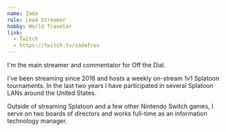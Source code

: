 ```yaml
---
name: Zada
role: Lead Streamer
hobby: World Traveler
link:
  - Twitch
  - https://twitch.tv/zadafrex
---
```


I'm the main streamer and commentator for Off the Dial.

I've been streaming since 2018 and hosts a weekly on-stream 1v1
Splatoon tournaments. In the last two years I have participated in
several Splatoon LANs around the United States.

Outside of streaming Splatoon and a few other Nintendo Switch
games, I serve on two boards of directors and works full-time as
an information technology manager.
